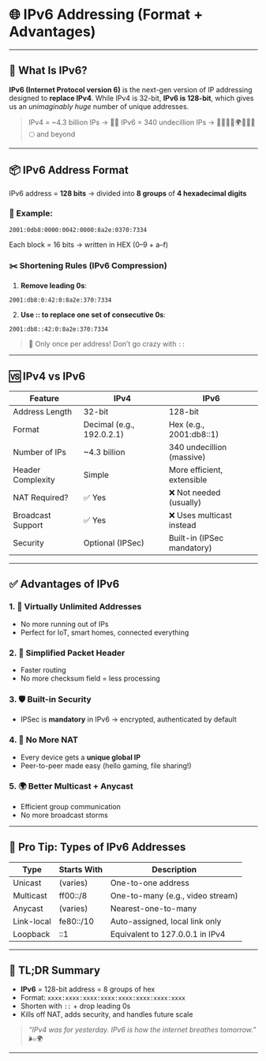 # 🌐 IPv6 Addressing (Format + Advantages)

---

## 🧠 What Is IPv6?

**IPv6 (Internet Protocol version 6)** is the next-gen version of IP addressing designed to **replace IPv4**. While IPv4 is 32-bit, **IPv6 is 128-bit**, which gives us an *unimaginably huge* number of unique addresses.

> IPv4 = ~4.3 billion IPs → 🧍‍♂️
> IPv6 = 340 undecillion IPs → 👨‍👩‍👧‍👦🌍🐶📱🚀🌕 and beyond

---

## 📦 IPv6 Address Format

IPv6 address = **128 bits** → divided into **8 groups** of **4 hexadecimal digits**

### 🧪 Example:
```
2001:0db8:0000:0042:0000:8a2e:0370:7334
```

Each block = 16 bits → written in HEX (0–9 + a–f)

### ✂️ Shortening Rules (IPv6 Compression)

1. **Remove leading 0s**:
```
2001:db8:0:42:0:8a2e:370:7334
```

2. **Use :: to replace one set of consecutive 0s**:
```
2001:db8::42:0:8a2e:370:7334
```
> 🚫 Only once per address! Don’t go crazy with `::`

---

## 🆚 IPv4 vs IPv6

| Feature            | IPv4                   | IPv6                            |
|--------------------|------------------------|---------------------------------|
| Address Length     | 32-bit                 | 128-bit                         |
| Format             | Decimal (e.g., 192.0.2.1) | Hex (e.g., 2001:db8::1)      |
| Number of IPs      | ~4.3 billion           | 340 undecillion (massive)       |
| Header Complexity  | Simple                 | More efficient, extensible      |
| NAT Required?      | ✅ Yes                | ❌ Not needed (usually)         |
| Broadcast Support  | ✅ Yes                | ❌ Uses multicast instead        |
| Security           | Optional (IPSec)       | Built-in (IPSec mandatory)      |

---

## ✅ Advantages of IPv6

### 1. 🧮 Virtually Unlimited Addresses
- No more running out of IPs
- Perfect for IoT, smart homes, connected everything

### 2. 🚀 Simplified Packet Header
- Faster routing
- No more checksum field = less processing

### 3. 🛡️ Built-in Security
- IPSec is **mandatory** in IPv6 → encrypted, authenticated by default

### 4. 🔄 No More NAT
- Every device gets a **unique global IP**
- Peer-to-peer made easy (hello gaming, file sharing!)

### 5. 🌍 Better Multicast + Anycast
- Efficient group communication
- No more broadcast storms

---

## 🧪 Pro Tip: Types of IPv6 Addresses

| Type         | Starts With        | Description                      |
|--------------|--------------------|----------------------------------|
| Unicast      | (varies)           | One-to-one address               |
| Multicast    | ff00::/8           | One-to-many (e.g., video stream) |
| Anycast      | (varies)           | Nearest-one-to-many              |
| Link-local   | fe80::/10          | Auto-assigned, local link only   |
| Loopback     | ::1                | Equivalent to 127.0.0.1 in IPv4  |

---

## 📌 TL;DR Summary

- **IPv6** = 128-bit address = 8 groups of hex
- Format: `xxxx:xxxx:xxxx:xxxx:xxxx:xxxx:xxxx:xxxx`
- Shorten with `::` + drop leading 0s
- Kills off NAT, adds security, and handles future scale

> _“IPv4 was for yesterday. IPv6 is how the internet breathes tomorrow.”_ 🌬️🌍

---
